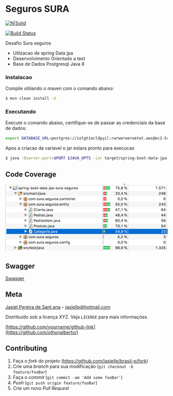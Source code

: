 # Seguros SURA 

[![N|Solid](https://encrypted-tbn0.gstatic.com/images?q=tbn:ANd9GcQm108yLpChuDwpHS6FM_a20dOIqJsY6QOKLCpGp6lmFDaJapP5&s)](https://nodesource.com/products/nsolid)

[![Build Status](https://travis-ci.org/joemccann/dillinger.svg?branch=master)](https://travis-ci.org/joemccann/dillinger)

Desafio Sura seguros 

  - Utilzacao de spring Data jpa
  - Desenvolvimento Orientado a test
  - Base de Dados  Postgresql Java 8

  
### Instalacao 

Compile utiliando o maven com o comando abaixo:
```sh
$ mvn clean install -X
```
### Executando 

Execute o comando abaixo, certifique-se de passar as credenciais da base de dados:
```sh
export DATABASE_URL=postgres://iolgtiocldpyil:rwrwerwerwetwt.aws@ec2-54-91-178-234.compute-1.amazonaws.com:5532/fsfdsfs
```
Apos a criacao da variavel o jar estara pronto para execucao
```sh
$ java -Dserver.port=$PORT $JAVA_OPTS -jar target/spring-boot-data-jpa-sura-seguros-1.0.jar
```


## Code Coverage

![Screenshot](codeCoverage.png)


## Swagger
 [Swagger](http://sura-seguros.herokuapp.com/swagger)

 
## Meta

[Jasiel Pereira de Sant ana](https://twitter.com/jasiellp) – jasiellp@hotmail.com

Distribuído sob a licença XYZ. Veja `LICENSE` para mais informações.

[https://github.com/yourname/github-link](https://github.com/othonalberto/)

## Contributing

1. Faça o _fork_ do projeto (<https://github.com/jasiellp/brasil-p/fork>)
2. Crie uma _branch_ para sua modificação (`git checkout -b feature/fooBar`)
3. Faça o _commit_ (`git commit -am 'Add some fooBar'`)
4. _Push_ (`git push origin feature/fooBar`)
5. Crie um novo _Pull Request_

[npm-image]: https://img.shields.io/npm/v/datadog-metrics.svg?style=flat-square
[npm-url]: https://npmjs.org/package/datadog-metrics
[npm-downloads]: https://img.shields.io/npm/dm/datadog-metrics.svg?style=flat-square
[travis-image]: https://img.shields.io/travis/dbader/node-datadog-metrics/master.svg?style=flat-square
[travis-url]: https://travis-ci.org/dbader/node-datadog-metrics
[wiki]: https://github.com/seunome/seuprojeto/wiki

